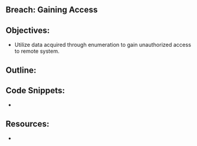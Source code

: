 Breach: Gaining Access
----------------------------------------------------------------

Objectives:
----------------------------------------------------------------
+ Utilize data acquired through enumeration to gain unauthorized access to remote system. 

Outline:
----------------------------------------------------------------


Code Snippets:
----------------------------------------------------------------
+ 

Resources:
----------------------------------------------------------------
+ 

